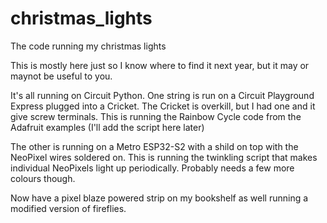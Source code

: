 # christmas_lights
The code running my christmas lights

This is mostly here just so I know where to find it next year, but it may or maynot be useful to you.

It's all running on Circuit Python. One string is run on a Circuit Playground Express plugged into a Cricket. The Cricket is overkill, but I had one and it give screw terminals. This is running the Rainbow Cycle code from the Adafruit examples (I'll add the script here later)

The other is running on a Metro ESP32-S2 with a shild on top with the NeoPixel wires soldered on. This is running the twinkling script that makes individual NeoPixels light up periodically. Probably needs a few more colours though.

Now have a pixel blaze powered strip on my bookshelf as well running a modified version of fireflies.
